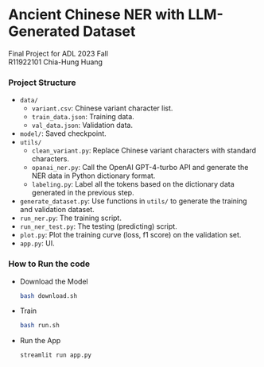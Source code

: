 # Ancient Chinese NER with LLM-Generated Dataset
Final Project for ADL 2023 Fall<br/>
R11922101 Chia-Hung Huang

### Project Structure
- `data/`
  - `variant.csv`: Chinese variant character list.
  - `train_data.json`: Training data.
  - `val_data.json`: Validation data.
- `model/`: Saved checkpoint.
- `utils/`
  - `clean_variant.py`: Replace Chinese variant characters with standard characters.
  - `opanai_ner.py`: Call the OpenAI GPT-4-turbo API and generate the NER data in Python dictionary format.
  - `labeling.py`: Label all the tokens based on the dictionary data generated in the previous step.
- `generate_dataset.py`: Use functions in `utils/` to generate the training and validation dataset.
- `run_ner.py`: The training script.
- `run_ner_test.py`: The testing (predicting) script.
- `plot.py`: Plot the training curve (loss, f1 score) on the validation set.
- `app.py`: UI.

### How to Run the code
- Download the Model
  ```bash
  bash download.sh
  ```
- Train
  ```bash
  bash run.sh
  ```
- Run the App
  ```bash
  streamlit run app.py
  ```
